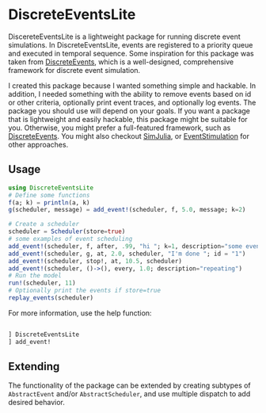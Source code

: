 # DiscreteEventsLite

DiscereteEventsLite is a lightweight package for running discrete event simulations. In DiscreteEventsLite, events are registered to a priority queue and executed in temporal sequence. 
Some inspiration for this package was taken from [DiscreteEvents](https://github.com/pbayer/DiscreteEvents.jl), which is a well-designed, comprehensive framework for discrete event simulation. 

I created this package because I wanted something simple and hackable. In addition, I needed something with the ability to remove events based on id or other criteria, optionally print event traces, and optionally log events. The package you should use will depend on your goals. If you want a package that is lightweight and easily hackable, this package might be suitable for you. Otherwise, you might prefer a full-featured framework, such as [DiscreteEvents](https://github.com/pbayer/DiscreteEvents.jl). You might also checkout [SimJulia](https://simjuliajl.readthedocs.io/en/stable/welcome.html), or [EventStimulation](https://github.com/bkamins/EventSimulation.jl) for other approaches.

## Usage

````julia
using DiscreteEventsLite
# Define some functions
f(a; k) = println(a, k)
g(scheduler, message) = add_event!(scheduler, f, 5.0, message; k=2)

# Create a scheduler
scheduler = Scheduler(store=true)
# some examples of event scheduling
add_event!(scheduler, f, after, .99, "hi "; k=1, description="some event")
add_event!(scheduler, g, at, 2.0, scheduler, "I'm done "; id = "1")
add_event!(scheduler, stop!, at, 10.5, scheduler)
add_event!(scheduler, ()->(), every, 1.0; description="repeating")
# Run the model
run!(scheduler, 11)
# Optionally print the events if store=true
replay_events(scheduler)
````
For more information, use the help function:
````julia

] DiscreteEventsLite
] add_event!
````

## Extending

The functionality of the package can be extended by creating subtypes of `AbstractEvent` and/or `AbstractScheduler`, and use multiple dispatch to add desired behavior. 